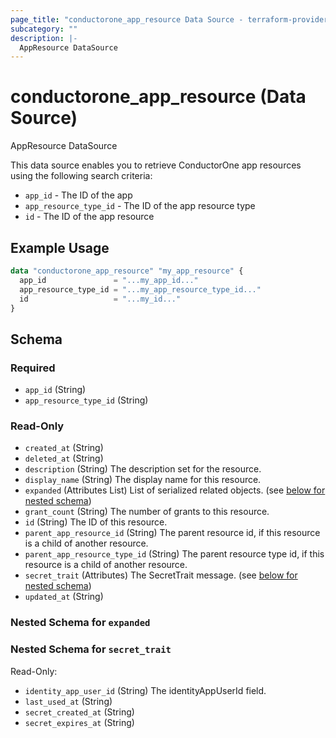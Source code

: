 ```yaml
---
page_title: "conductorone_app_resource Data Source - terraform-provider-conductorone"
subcategory: ""
description: |-
  AppResource DataSource
---
```


# conductorone_app_resource (Data Source)

AppResource DataSource

This data source enables you to retrieve ConductorOne app resources using the following search criteria:

* `app_id` - The ID of the app
* `app_resource_type_id` - The ID of the app resource type
* `id` - The ID of the app resource

## Example Usage

```terraform
data "conductorone_app_resource" "my_app_resource" {
  app_id               = "...my_app_id..."
  app_resource_type_id = "...my_app_resource_type_id..."
  id                   = "...my_id..."
}
```

<!-- schema generated by tfplugindocs -->
## Schema

### Required

- `app_id` (String)
- `app_resource_type_id` (String)

### Read-Only

- `created_at` (String)
- `deleted_at` (String)
- `description` (String) The description set for the resource.
- `display_name` (String) The display name for this resource.
- `expanded` (Attributes List) List of serialized related objects. (see [below for nested schema](#nestedatt--expanded))
- `grant_count` (String) The number of grants to this resource.
- `id` (String) The ID of this resource.
- `parent_app_resource_id` (String) The parent resource id, if this resource is a child of another resource.
- `parent_app_resource_type_id` (String) The parent resource type id, if this resource is a child of another resource.
- `secret_trait` (Attributes) The SecretTrait message. (see [below for nested schema](#nestedatt--secret_trait))
- `updated_at` (String)

<a id="nestedatt--expanded"></a>
### Nested Schema for `expanded`


<a id="nestedatt--secret_trait"></a>
### Nested Schema for `secret_trait`

Read-Only:

- `identity_app_user_id` (String) The identityAppUserId field.
- `last_used_at` (String)
- `secret_created_at` (String)
- `secret_expires_at` (String)